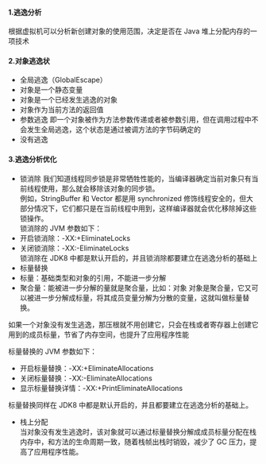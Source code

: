 #### 1.逃逸分析
根据虚拟机可以分析新创建对象的使用范围，决定是否在 Java 堆上分配内存的一项技术
#### 2.对象逃逸状
- 全局逃逸（GlobalEscape）
 - 对象是一个静态变量
 - 对象是一个已经发生逃逸的对象
 - 对象作为当前方法的返回值
- 参数逃逸
即一个对象被作为方法参数传递或者被参数引用，但在调用过程中不会发生全局逃逸，这个状态是通过被调方法的字节码确定的
- 没有逃逸

#### 3.逃逸分析优化
- 锁消除
我们知道线程同步锁是非常牺牲性能的，当编译器确定当前对象只有当前线程使用，那么就会移除该对象的同步锁。  
例如，StringBuffer 和 Vector 都是用 synchronized 修饰线程安全的，但大部分情况下，它们都只是在当前线程中用到，这样编译器就会优化移除掉这些锁操作。  
锁消除的 JVM 参数如下：
 - 开启锁消除：-XX:+EliminateLocks
 - 关闭锁消除：-XX:-EliminateLocks  
锁消除在 JDK8 中都是默认开启的，并且锁消除都要建立在逃逸分析的基础上
- 标量替换
 - 标量：基础类型和对象的引用，不能进一步分解
 - 聚合量：能被进一步分解的量就是聚合量，比如：对象
 对象是聚合量，它又可以被进一步分解成标量，将其成员变量分解为分散的变量，这就叫做标量替换。

 如果一个对象没有发生逃逸，那压根就不用创建它，只会在栈或者寄存器上创建它用到的成员标量，节省了内存空间，也提升了应用程序性能

 标量替换的 JVM 参数如下：

 - 开启标量替换：-XX:+EliminateAllocations
 - 关闭标量替换：-XX:-EliminateAllocations
 - 显示标量替换详情：-XX:+PrintEliminateAllocations

 标量替换同样在 JDK8 中都是默认开启的，并且都要建立在逃逸分析的基础上。

- 栈上分配  
当对象没有发生逃逸时，该对象就可以通过标量替换分解成成员标量分配在栈内存中，和方法的生命周期一致，随着栈帧出栈时销毁，减少了 GC 压力，提高了应用程序性能。
